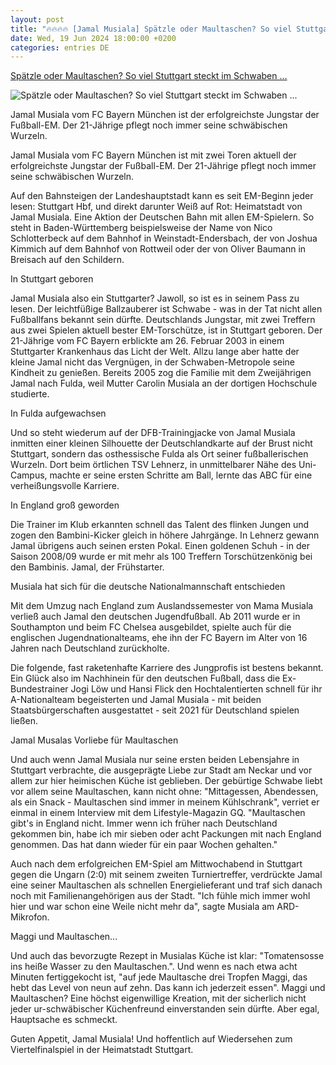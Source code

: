 ```yaml
---
layout: post
title: "🔥🔥🔥🔥 [Jamal Musiala] Spätzle oder Maultaschen? So viel Stuttgart steckt im Schwaben ..."
date: Wed, 19 Jun 2024 18:00:00 +0200
categories: entries DE
---
```

[Spätzle oder Maultaschen? So viel Stuttgart steckt im Schwaben ...](https://www.swr.de/sport/fussball/nationalmannschaft/euro-2024-jamal-musiala-nationalmannschaft-und-stuttgarter-wurzeln-100.html)

![Spätzle oder Maultaschen? So viel Stuttgart steckt im Schwaben ...](https://www.swr.de/sport/fussball/nationalmannschaft/1718952391909%2Cfoto-jamal-musiala-100~_v-16x9@2dL_-6c42aff4e68b43c7868c3240d3ebfa29867457da.jpg)

Jamal Musiala vom FC Bayern München ist der erfolgreichste Jungstar der Fußball-EM. Der 21-Jährige pflegt noch immer seine schwäbischen Wurzeln.

Jamal Musiala vom FC Bayern München ist mit zwei Toren aktuell der erfolgreichste Jungstar der Fußball-EM. Der 21-Jährige pflegt noch immer seine schwäbischen Wurzeln.

Auf den Bahnsteigen der Landeshauptstadt kann es seit EM-Beginn jeder lesen: Stuttgart Hbf, und direkt darunter Weiß auf Rot: Heimatstadt von Jamal Musiala. Eine Aktion der Deutschen Bahn mit allen EM-Spielern. So steht in Baden-Württemberg beispielsweise der Name von Nico Schlotterbeck auf dem Bahnhof in Weinstadt-Endersbach, der von Joshua Kimmich auf dem Bahnhof von Rottweil oder der von Oliver Baumann in Breisach auf den Schildern.

In Stuttgart geboren

Jamal Musiala also ein Stuttgarter? Jawoll, so ist es in seinem Pass zu lesen. Der leichtfüßige Ballzauberer ist Schwabe - was in der Tat nicht allen Fußballfans bekannt sein dürfte. Deutschlands Jungstar, mit zwei Treffern aus zwei Spielen aktuell bester EM-Torschütze, ist in Stuttgart geboren. Der 21-Jährige vom FC Bayern erblickte am 26. Februar 2003 in einem Stuttgarter Krankenhaus das Licht der Welt. Allzu lange aber hatte der kleine Jamal nicht das Vergnügen, in der Schwaben-Metropole seine Kindheit zu genießen. Bereits 2005 zog die Familie mit dem Zweijährigen Jamal nach Fulda, weil Mutter Carolin Musiala an der dortigen Hochschule studierte.

In Fulda aufgewachsen

Und so steht wiederum auf der DFB-Trainingjacke von Jamal Musiala inmitten einer kleinen Silhouette der Deutschlandkarte auf der Brust nicht Stuttgart, sondern das osthessische Fulda als Ort seiner fußballerischen Wurzeln. Dort beim örtlichen TSV Lehnerz, in unmittelbarer Nähe des Uni-Campus, machte er seine ersten Schritte am Ball, lernte das ABC für eine verheißungsvolle Karriere.

In England groß geworden

Die Trainer im Klub erkannten schnell das Talent des flinken Jungen und zogen den Bambini-Kicker gleich in höhere Jahrgänge. In Lehnerz gewann Jamal übrigens auch seinen ersten Pokal. Einen goldenen Schuh - in der Saison 2008/09 wurde er mit mehr als 100 Treffern Torschützenkönig bei den Bambinis. Jamal, der Frühstarter.

Musiala hat sich für die deutsche Nationalmannschaft entschieden

Mit dem Umzug nach England zum Auslandssemester von Mama Musiala verließ auch Jamal den deutschen Jugendfußball. Ab 2011 wurde er in Southampton und beim FC Chelsea ausgebildet, spielte auch für die englischen Jugendnationalteams, ehe ihn der FC Bayern im Alter von 16 Jahren nach Deutschland zurückholte.

Die folgende, fast raketenhafte Karriere des Jungprofis ist bestens bekannt. Ein Glück also im Nachhinein für den deutschen Fußball, dass die Ex-Bundestrainer Jogi Löw und Hansi Flick den Hochtalentierten schnell für ihr A-Nationalteam begeisterten und Jamal Musiala - mit beiden Staatsbürgerschaften ausgestattet - seit 2021 für Deutschland spielen ließen.

Jamal Musalas Vorliebe für Maultaschen

Und auch wenn Jamal Musiala nur seine ersten beiden Lebensjahre in Stuttgart verbrachte, die ausgeprägte Liebe zur Stadt am Neckar und vor allem zur hier heimischen Küche ist geblieben. Der gebürtige Schwabe liebt vor allem seine Maultaschen, kann nicht ohne: "Mittagessen, Abendessen, als ein Snack - Maultaschen sind immer in meinem Kühlschrank", verriet er einmal in einem Interview mit dem Lifestyle-Magazin GQ. "Maultaschen gibt's in England nicht. Immer wenn ich früher nach Deutschland gekommen bin, habe ich mir sieben oder acht Packungen mit nach England genommen. Das hat dann wieder für ein paar Wochen gehalten."

Auch nach dem erfolgreichen EM-Spiel am Mittwochabend in Stuttgart gegen die Ungarn (2:0) mit seinem zweiten Turniertreffer, verdrückte Jamal eine seiner Maultaschen als schnellen Energielieferant und traf sich danach noch mit Familienangehörigen aus der Stadt. "Ich fühle mich immer wohl hier und war schon eine Weile nicht mehr da", sagte Musiala am ARD-Mikrofon.

Maggi und Maultaschen...

Und auch das bevorzugte Rezept in Musialas Küche ist klar: "Tomatensosse ins heiße Wasser zu den Maultaschen.". Und wenn es nach etwa acht Minuten fertiggekocht ist, "auf jede Maultasche drei Tropfen Maggi, das hebt das Level von neun auf zehn. Das kann ich jederzeit essen". Maggi und Maultaschen? Eine höchst eigenwillige Kreation, mit der sicherlich nicht jeder ur-schwäbischer Küchenfreund einverstanden sein dürfte. Aber egal, Hauptsache es schmeckt.

Guten Appetit, Jamal Musiala! Und hoffentlich auf Wiedersehen zum Viertelfinalspiel in der Heimatstadt Stuttgart.


